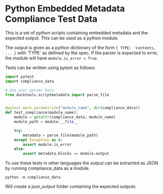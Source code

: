 # Python Embedded Metadata Compliance Test Data #

This is a set of python scripts containing embedded metadata
and the expected output. This can be used as a python
module.

The output is given as a python dictionary of the form
`{ TYPE: 'contents, ... }` with 'TYPE' as defined by the spec.
If the parser is expected to error, the module will have 
`module.is_error = True`.

Tests can be written using pytest as follows:

```python
import pytest
import compliance_data

# Use your parser here
from ducktools.scriptmetadata import parse_file


@pytest.mark.parametrize("module_name", dir(compliance_data))
def test_compliance(module_name):
    module = getattr(compliance_data, module_name)
    module_path = module.__file__

    try:
        metadata = parse_file(module_path)
    except Exception as e:
        assert module.is_error
    else:
        assert metadata.blocks == module.output
```

To use these tests in other languages the output can be extracted
as JSON by running compliance_data as a module.

`python -m compliance_data`

Will create a json_output folder containing the expected outputs.
